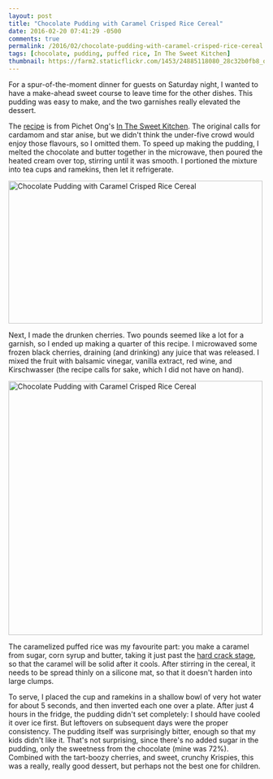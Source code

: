 ```yaml
---
layout: post
title: "Chocolate Pudding with Caramel Crisped Rice Cereal"
date: 2016-02-20 07:41:29 -0500
comments: true
permalink: /2016/02/chocolate-pudding-with-caramel-crisped-rice-cereal.html
tags: [chocolate, pudding, puffed rice, In The Sweet Kitchen]
thumbnail: https://farm2.staticflickr.com/1453/24885118080_28c32b0fb8_q.jpg
---
```


For a spur-of-the-moment dinner for guests on Saturday night, I
wanted to have a make-ahead sweet course to leave time for the
other dishes. This pudding was easy to make, and the two
garnishes really elevated the dessert.

The
[recipe](https://www.cookstr.com/recipes/spiced-chocolate-pudding-with-caramel-crisped-rice-cereal)
is from Pichet Ong's [In The Sweet Kitchen](/tag/in-the-sweet-kitchen/).
The original calls for cardamom and star anise, but we didn't think
the under-five crowd would enjoy those flavours, so I omitted them.
To speed up making the pudding, I melted the chocolate and butter
together in the microwave, then poured the heated cream over top,
stirring until it was smooth. I portioned the mixture into tea cups
and ramekins, then let it refrigerate.

<a data-flickr-embed="true"
href="https://www.flickr.com/photos/gnuf/25154413676/in/dateposted/"
title="Chocolate Pudding with Caramel Crisped Rice Cereal"><img
src="https://farm2.staticflickr.com/1651/25154413676_efdd172a93.jpg"
width="500" height="281" alt="Chocolate Pudding with Caramel Crisped
Rice Cereal"></a><script async
src="//embedr.flickr.com/assets/client-code.js"
charset="utf-8"></script>

Next, I made the drunken cherries. Two pounds seemed like a lot for a
garnish, so I ended up making a quarter of this recipe. I microwaved
some frozen black cherries, draining (and drinking) any juice that was
released. I mixed the fruit with balsamic vinegar, vanilla extract,
red wine, and Kirschwasser (the recipe calls for sake, which I did not
have on hand).

<a data-flickr-embed="true"
href="https://www.flickr.com/photos/gnuf/24885118080/in/photostream/"
title="Chocolate Pudding with Caramel Crisped Rice Cereal"><img
src="https://farm2.staticflickr.com/1453/24885118080_28c32b0fb8.jpg"
width="500" height="500" alt="Chocolate Pudding with Caramel Crisped
Rice Cereal"></a><script async
src="//embedr.flickr.com/assets/client-code.js"
charset="utf-8"></script>

The caramelized puffed rice was my favourite part: you make a caramel
from sugar, corn syrup and butter, taking it just past the [hard
crack stage](http://www.exploratorium.edu/cooking/candy/sugar-stages.html),
so that the caramel will be solid after it cools. After stirring in
the cereal, it needs to be spread thinly on a silicone mat, so 
that it doesn't harden into large clumps.

To serve, I placed the cup and ramekins in a shallow bowl of very hot
water for about 5 seconds, and then inverted each one over a plate.
After just 4 hours in the fridge, the pudding didn't set completely:
I should have cooled it over ice first. But leftovers on subsequent
days were the proper consistency. The pudding itself was surprisingly
bitter, enough so that my kids didn't like it. That's not surprising,
since there's no added sugar in the pudding, only the sweetness
from the chocolate (mine was 72%). Combined with the tart-boozy
cherries, and sweet, crunchy Krispies, this was a really, really good
dessert, but perhaps not the best one for children.
